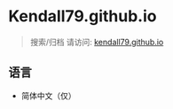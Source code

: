 # Kendall79.github.io
>搜索/归档
>请访问: [kendall79.github.io](https://kendall79.github.io "kendall79.github.io")

## 语言
  - 简体中文（仅）
